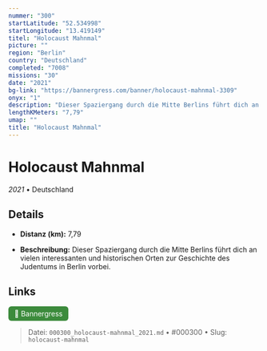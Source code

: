 ```yaml
---
nummer: "300"
startLatitude: "52.534998"
startLongitude: "13.419149"
titel: "Holocaust Mahnmal"
picture: ""
region: "Berlin"
country: "Deutschland"
completed: "7008"
missions: "30"
date: "2021"
bg-link: "https://bannergress.com/banner/holocaust-mahnmal-3309"
onyx: "1"
description: "Dieser Spaziergang durch die Mitte Berlins führt dich an vielen interessanten und historischen Orten zur Geschichte des Judentums in Berlin vorbei."
lengthKMeters: "7,79"
umap: ""
title: "Holocaust Mahnmal"
---
```

# Holocaust Mahnmal

*2021* • Deutschland



## Details
- **Distanz (km):** 7,79



- **Beschreibung:** Dieser Spaziergang durch die Mitte Berlins führt dich an vielen interessanten und historischen Orten zur Geschichte des Judentums in Berlin vorbei.


## Links
<div style="margin-top: 0.5em;">
<a href="https://bannergress.com/banner/holocaust-mahnmal-3309" target="_blank" style="display:inline-block;margin-right:8px;padding:6px 12px;background-color:#3c8b3c;color:white;text-decoration:none;border-radius:6px;">🔗 Bannergress</a>

</div>


> Datei: `000300_holocaust-mahnmal_2021.md` • #000300 • Slug: `holocaust-mahnmal`
